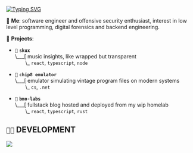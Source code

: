 [![Typing SVG](https://readme-typing-svg.demolab.com?font=Fira+Code&duration=1500&pause=1000&color=E8F769&random=false&width=435&lines=hey%2C+its+bmo!;currently%3A+untangling+mess+of+cables;currently%3A+spamming+F5+in+IDA;currently%3A+studying+the+dark+arts)](https://git.io/typing-svg)

💬 **Me**: software engineer and offensive security enthusiast, interest in low level programming, digital forensics and backend engineering.

🌱 **Projects**:

- `🐄` **`skux`**<br>
\\___[ music insights, like wrapped but transparent <br>
&nbsp;&nbsp;&nbsp;&nbsp;&nbsp;&nbsp;&nbsp;\\\_ `react`, `typescript`, `node`

- `💾` **`chip8 emulator`**<br>
\\___[ emulator simulating vintage program files on modern systems<br>
&nbsp;&nbsp;&nbsp;&nbsp;&nbsp;&nbsp;&nbsp;\\\_ `cs`, `.net`

- `🐁` **`bmo-labs`**<br>
\\___[ fullstack blog hosted and deployed from my wip homelab<br>
&nbsp;&nbsp;&nbsp;&nbsp;&nbsp;&nbsp;&nbsp;\\\_ `react`, `typescript`, `rust`


## `👨‍💻` DEVELOPMENT
[![](https://skillicons.dev/icons?i=typescript,react,cs,rust,bash,powershell,raspberrypi,neovim,rider,arch,windows)](https://skillicons.dev)

